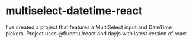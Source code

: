 # multiselect-datetime-react
I've created a project that features a MultiSelect input and DateTime pickers. Project uses @fluentui/react and dayjs with latest version of react
